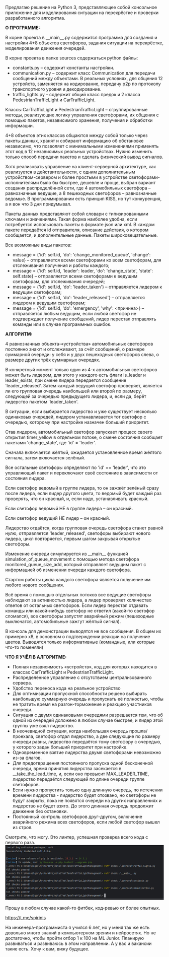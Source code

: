 Предлагаю решение на Python 3, представляющее собой консольное приложение для моделирования ситуации на перекрёстке и проверки разработанного алгоритма.

**О ПРОГРАММЕ:**

В корне проекта в \_\_main\_\_.py содержится программа для создания и настройки 4+8 объектов светофоров, задания ситуации на перекрёстке, моделирования движения очередей.

В корне проекта в папке sources содержаться python файлы:

- constants.py – содержит константы настройки.
- communication.py – содержит класс Communication для передачи сообщений между объектами. В реальных условиях, для общения 12 устройств, заменяется на кодирование, передачу p2p по протоколу транспортного уровня и декодирование.
- traffic\_lights.py – содержит общий класс предок и 2 класса PedestrianTrafficLight и CarTrafficLight.

Классы CarTrafficLight и PedestrianTrafficLight – сгруппированные методы, реализующие логику управления светофорами, их общения с помощью пакетов, независимого хранения, получения и обработки информации.

4+8 объектов этих классов общаются между собой только через пакеты данных, хранят и собирают информацию об обстановке независимо, что позволяет с минимальными изменениями применять этот код в 12 независимых реальных устройствах. Нужно изменить только способ передачи пакетов и сделать физический вывод сигналов.

Хотя реализовать управление на клиент-серверной архитектуре, как реализуется в действительности, с одним дополнительным устройством-сервером и более простыми в устройстве светофорами-исполнителями было бы быстрее, дешевле и проще, выбран вариант создания распределённой сети, где 4 автомобильных светофора – равнозначные ведущие, а 8 пешеходных светофоров – равнозначные ведомые. В программировании есть принцип KISS, но тут конкуренция, а я вон что 3 дня придумывал.

Пакеты данных представляют собой словари с типизированными ключами и значениями. Такая форма наиболее удобна, если потребуется использовать пакеты в формате json или xml. В каждом пакете передаётся id отправителя, описание действия, о котором сообщается, и дополнительные данные. Пакеты широковещательные.

Все возможные виды пакетов:

- message = {'id': self.id, 'do': 'change\_monitored\_queue', 'change': value} – отправляется всеми светофорами ко всем светофорам, для отслеживания получения и работы каждого;
- message = {'id': self.id, 'leader': leader, 'do': 'change\_state', 'state': self.state} – отправляется всеми светофорами к ведущим светофорам, для отслеживания очередей;
- message = {'id': self.id, 'do': 'leader\_taken'} – отправляется лидером к ведущим светофорам;
- message = {'id': self.id, 'do': 'leader\_released'} – отправляется лидером к ведущим светофорам;
- message = {'id': self.id, 'do': 'emergency', 'why': <причина>} – отправляется любым ведущим, если любой светофор не подтверждает получение сообщений, лидер перестал отправлять команды или в случае программных ошибок.

**АЛГОРИТМ:**

4 равнозначных объекта-«устройства» автомобильных светофоров постоянно знают и отслеживают, за счёт сообщений, о размере суммарной очереди: у себя и у двух пешеходных светофоров слева, о размере других трёх суммарных очередях.

В конкретный момент только один из 4-х автомобильных светофоров может быть лидером, для этого у каждого есть флаги is\_leader и leader\_exists, при смене лидера передается сообщение 'leader\_released'. Затем каждый ведущий светофор проверяет, является ли его групповая очередь наибольшей или второй по размеру, следующей за очередью предыдущего лидера, и, если да, берёт лидерство пакетом 'leader\_taken'.

В ситуации, если выбирается лидерство и уже существует несколько одинаковых очередей, лидером устанавливается тот светофор с очередью, которому при настройке назначен больший приоритет.

Став лидером, автомобильный светофор запускает процесс своего открытия timer\_yellow в отдельном потоке, о смене состояния сообщает пакетами 'change\_state', где 'id' = 'leader'.

Сначала включается жёлтый, ожидается установленное время жёлтого сигнала, затем включается зелёный.

Все остальные светофоры определяют по 'id' == 'leader', что это управляющий пакет и переключают своё состояние в зависимости от состояния лидера.

Если светофор ведомый в группе лидера, то он зажжёт зелёный сразу после лидера, если лидер другого цвета, то ведомый будет каждый раз проверять, что он красный, и, если надо, устанавливать красный.

Если светофор ведомый НЕ в группе лидера – он красный.

Если светофор ведущий НЕ лидер – он красный.

Лидерство отдаётся, когда групповая очередь светофора станет равной нулю, отправляется 'leader\_released', светофоры выбирают нового лидера, цикл повторяется, первым шагом закрывая открытые светофоры.

Изменение очереди симулируется из \_\_main\_\_ функцией simulation\_of\_queue\_movement с помощью метода светофора monitored\_queue\_size\_add, который отправляет ведущим пакет с информацией об изменении очереди каждого светофора.

Стартом работы цикла каждого светофора является получение им любого нового сообщения.

Всё время с помощью отдельных потоков все ведущие светофоры наблюдают за активностью лидера, а лидер проверяет количество ответов от остальных светофоров. Если лидер перестал отдавать команды или какой-нибудь светофор не ответил (какой-то светофор сломался), все светофоры запустят аварийный режим (пешеходные выключатся, автомобильные зажгут жёлтый сигнал).

В консоль для демонстрации выводятся не все сообщения. В общем их примерно х8, в основном о подтверждении реакции на получение цветов. Выводятся только информативные (командные, или которые что-то поменяли)

**ЧТО Я УЧЁЛ В АЛГОРИТМЕ:**

- Полная независимость «устройств», код для которых находится в классах CarTrafficLight и PedestrianTrafficLight.
- Распределённое управление с отсутствием централизованного сервера.
- Удобство переноса кода на реальное устройство
- Для оптимизации пропускной способности решено выбирать наибольшую суммарную очередь и пропускать её полностью, чтобы не тратить время на разгон-торможение и реакцию участников очереди.
- Ситуация с двумя одинаковыми очередями разрешается тем, что об одной из очередей доложено в любом случае быстрее, и лидер этой группы уже взял лидерство.
- В неочевидной ситуации, когда наибольшая очередь прошла/проехала, светофор отдал лидерство, а две следующие по размеру очереди равны, лидерство передаётся тому светофору с очередью, у которого задан больший приоритет при настройке.
- Одновременное взятие лидерства двумя светофорами невозможно из-за флагов.
- Для предотвращения постоянного пропуска одной бесконечной очереди, время принятия лидерства засекается в \_\_take\_the\_lead\_time, и, если оно превысит MAX\_LEADER\_TIME, лидерство передаётся следующей по длине очереди группе светофоров.
- Если нужно пропустить только одну длинную очередь, по истечении времени лидерства - лидерство будет отозвано, но светофоры не будут закрыты, пока не появятся очереди на других направлениях и лидерство не будет взято. До этого длинная очередь продолжит движение без остановки.
- Постоянный контроль светофоров друг-другом, включение аварийного режима всех светофоров, если любой светофор вышел из строя.

Смотрите, что могу. Это линтер, успешная проверка всего кода с первого раза.
![linter.png](linter.png)

Прошу в любом случае какой-то фитбек, код-ревью от более опытных.

<https://t.me/spirinis>

На инженера-программиста я учился 6 лет, но у меня так же есть довольно много знаний в компьютерном зрении и нейросетях. Но не достаточно, чтобы пройти отбор 1 к 100 на ML Junior. Планирую развиваться и развиваюсь в этом направлении. А у вас и вакансии такие есть. Хочу к вам, вижу будущее.
